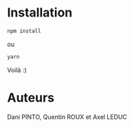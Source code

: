 # Installation
```sh
npm install
```
ou
```sh
yarn
```

Voilà :)

# Auteurs
Dani PINTO, Quentin ROUX et Axel LEDUC